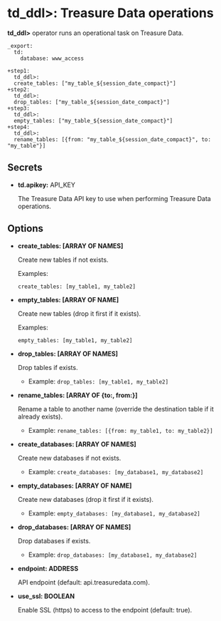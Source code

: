 # td_ddl>: Treasure Data operations

**td_ddl>** operator runs an operational task on Treasure Data.

    _export:
      td:
        database: www_access

    +step1:
      td_ddl>:
      create_tables: ["my_table_${session_date_compact}"]
    +step2:
      td_ddl>:
      drop_tables: ["my_table_${session_date_compact}"]
    +step3:
      td_ddl>:
      empty_tables: ["my_table_${session_date_compact}"]
    +step4:
      td_ddl>:
      rename_tables: [{from: "my_table_${session_date_compact}", to: "my_table"}]

## Secrets

* **td.apikey:** API_KEY

  The Treasure Data API key to use when performing Treasure Data operations.

## Options

* **create_tables: [ARRAY OF NAMES]**

  Create new tables if not exists.

  Examples:

  ```
  create_tables: [my_table1, my_table2]
  ```


* **empty_tables: [ARRAY OF NAME]**

  Create new tables (drop it first if it exists).

  Examples:

  ```
  empty_tables: [my_table1, my_table2]
  ```


* **drop_tables: [ARRAY OF NAMES]**

  Drop tables if exists.

  * Example: `drop_tables: [my_table1, my_table2]`

* **rename_tables: [ARRAY OF {to:, from:}]**

  Rename a table to another name (override the destination table if it already exists).

  * Example: `rename_tables: [{from: my_table1, to: my_table2}]`

* **create_databases: [ARRAY OF NAMES]**

  Create new databases if not exists.

  * Example: `create_databases: [my_database1, my_database2]`

* **empty_databases: [ARRAY OF NAME]**

  Create new databases (drop it first if it exists).

  * Example: `empty_databases: [my_database1, my_database2]`

* **drop_databases: [ARRAY OF NAMES]**

  Drop databases if exists.

  * Example: `drop_databases: [my_database1, my_database2]`

* **endpoint: ADDRESS**

  API endpoint (default: api.treasuredata.com).

* **use_ssl: BOOLEAN**

  Enable SSL (https) to access to the endpoint (default: true).

